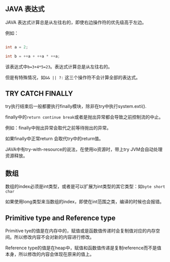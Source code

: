 ## JAVA 表达式

JAVA 表达式计算总是从左往右的，即使右边操作符的优先级高于左边。

例如：

```java

int a = 2;

int b = ++a + ++a * ++a;

```

该表达式中`b=3+4*5=23`。表达式计算总是从左往右的。

但是有特殊情况，如`&& || ?:` 这三个操作符不会计算全部的表达式。

## TRY CATCH FINALLY

try执行结束后一般都要执行finally模块，除非在try中执行system.exti().

finally中的`return continue break`或者是抛出异常都会导致之前控制流的中止。

例如：finally中抛出异常会取代之前等待抛出的异常。

如果finally中正常return 会取代try中的return值。

JAVA中有try-with-resource的说法，在使用io资源时，带上try JVM会自动处理资源释放。

## 数组

数组的index必须是int类型，或者是可以扩展为int类型的其它类型：如`byte short char`

如果使用long类型来当数组的index，即使在int范围之类，编译的时候也会报错。

## Primitive type and Reference type 

Primitive tye的值是在内存中的，赋值或是函数值传递时会复制值对应的内存空间。所以修改内容不会对新的内容进行修改。

Reference type的值是在heap中，赋值和函数值传递是复制reference而不是值本身，所以修改的内容会体现在原来的值上。

